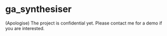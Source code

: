 # ga_synthesiser
(Apologise)
The project is confidential yet. Please contact me for a demo if you are interested.
